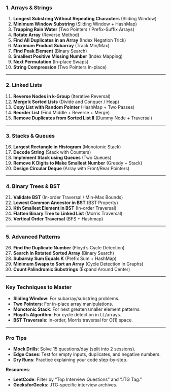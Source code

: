 
### **1. Arrays & Strings**  
1. **Longest Substring Without Repeating Characters** (Sliding Window)  
2. **Minimum Window Substring** (Sliding Window + HashMap)  
3. **Trapping Rain Water** (Two Pointers / Prefix-Suffix Arrays)  
4. **Rotate Array** (Reverse Method)  
5. **Find All Duplicates in an Array** (Index Negation Trick)  
6. **Maximum Product Subarray** (Track Min/Max)  
7. **Find Peak Element** (Binary Search)  
8. **Smallest Positive Missing Number** (Index Mapping)  
9. **Next Permutation** (In-place Swaps)  
10. **String Compression** (Two Pointers In-place)  

---

### **2. Linked Lists**  
11. **Reverse Nodes in k-Group** (Iterative Reversal)  
12. **Merge k Sorted Lists** (Divide and Conquer / Heap)  
13. **Copy List with Random Pointer** (HashMap + Two Passes)  
14. **Reorder List** (Find Middle + Reverse + Merge)  
15. **Remove Duplicates from Sorted List II** (Dummy Node + Traversal)  

---

### **3. Stacks & Queues**  
16. **Largest Rectangle in Histogram** (Monotonic Stack)  
17. **Decode String** (Stack with Counters)  
18. **Implement Stack using Queues** (Two Queues)  
19. **Remove K Digits to Make Smallest Number** (Greedy + Stack)  
20. **Design Circular Deque** (Array with Front/Rear Pointers)  

---

### **4. Binary Trees & BST**  
21. **Validate BST** (In-order Traversal / Min-Max Bounds)  
22. **Lowest Common Ancestor in BST** (BST Property)  
23. **Kth Smallest Element in BST** (In-order Traversal)  
24. **Flatten Binary Tree to Linked List** (Morris Traversal)  
25. **Vertical Order Traversal** (BFS + Hashmap)  

---

### **5. Advanced Patterns**  
26. **Find the Duplicate Number** (Floyd’s Cycle Detection)  
27. **Search in Rotated Sorted Array** (Binary Search)  
28. **Subarray Sum Equals K** (Prefix Sum + HashMap)  
29. **Minimum Swaps to Sort an Array** (Cycle Detection in Graphs)  
30. **Count Palindromic Substrings** (Expand Around Center)  

---

### **Key Techniques to Master**  
- **Sliding Window**: For subarray/substring problems.  
- **Two Pointers**: For in-place array manipulations.  
- **Monotonic Stack**: For next greater/smaller element patterns.  
- **Floyd’s Algorithm**: For cycle detection in LL/arrays.  
- **BST Traversals**: In-order, Morris traversal for O(1) space.  

---

### **Pro Tips**  
- **Mock Drills**: Solve 15 questions/day (split into 2 sessions).  
- **Edge Cases**: Test for empty inputs, duplicates, and negative numbers.  
- **Dry Runs**: Practice explaining your code step-by-step.  

**Resources**:  
- **LeetCode**: Filter by “Top Interview Questions” and “JTG Tag.”  
- **GeeksforGeeks**: JTG-specific interview archives.  

